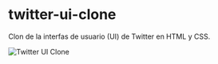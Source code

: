 # twitter-ui-clone
Clon de la interfas de usuario (UI) de Twitter en HTML y CSS.


![Twitter UI Clone](https://user-images.githubusercontent.com/99060817/152627626-d6db7dd1-8ca2-412e-99c1-617e68e6af6f.png)
